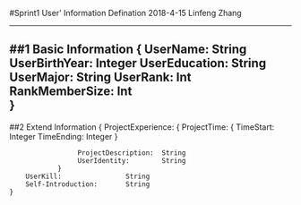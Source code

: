 ﻿#Sprint1 User' Information Defination
2018-4-15  Linfeng Zhang

-------------------
##1 Basic Information
    {
        UserName:        String
        UserBirthYear:   Integer
        UserEducation:   String
        UserMajor:       String
        UserRank:        Int
        RankMemberSize:  Int       
    }
------
##2 Extend Information
    {
        ProjectExperience:
                { 
                     ProjectTime:
                                {
                                          TimeStart:  Integer
                                          TimeEnding: Integer
                                }

                     ProjectDescription:  String
                     UserIdentity:        String
                }
        UserKill:                String
        Self-Introduction:       String
    }

